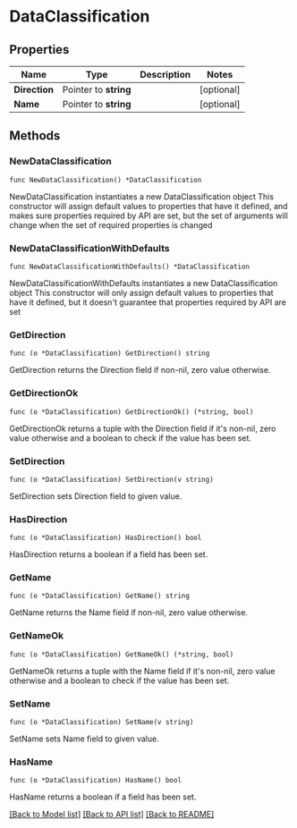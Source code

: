 # DataClassification

## Properties

Name | Type | Description | Notes
------------ | ------------- | ------------- | -------------
**Direction** | Pointer to **string** |  | [optional] 
**Name** | Pointer to **string** |  | [optional] 

## Methods

### NewDataClassification

`func NewDataClassification() *DataClassification`

NewDataClassification instantiates a new DataClassification object
This constructor will assign default values to properties that have it defined,
and makes sure properties required by API are set, but the set of arguments
will change when the set of required properties is changed

### NewDataClassificationWithDefaults

`func NewDataClassificationWithDefaults() *DataClassification`

NewDataClassificationWithDefaults instantiates a new DataClassification object
This constructor will only assign default values to properties that have it defined,
but it doesn't guarantee that properties required by API are set

### GetDirection

`func (o *DataClassification) GetDirection() string`

GetDirection returns the Direction field if non-nil, zero value otherwise.

### GetDirectionOk

`func (o *DataClassification) GetDirectionOk() (*string, bool)`

GetDirectionOk returns a tuple with the Direction field if it's non-nil, zero value otherwise
and a boolean to check if the value has been set.

### SetDirection

`func (o *DataClassification) SetDirection(v string)`

SetDirection sets Direction field to given value.

### HasDirection

`func (o *DataClassification) HasDirection() bool`

HasDirection returns a boolean if a field has been set.

### GetName

`func (o *DataClassification) GetName() string`

GetName returns the Name field if non-nil, zero value otherwise.

### GetNameOk

`func (o *DataClassification) GetNameOk() (*string, bool)`

GetNameOk returns a tuple with the Name field if it's non-nil, zero value otherwise
and a boolean to check if the value has been set.

### SetName

`func (o *DataClassification) SetName(v string)`

SetName sets Name field to given value.

### HasName

`func (o *DataClassification) HasName() bool`

HasName returns a boolean if a field has been set.


[[Back to Model list]](../README.md#documentation-for-models) [[Back to API list]](../README.md#documentation-for-api-endpoints) [[Back to README]](../README.md)


